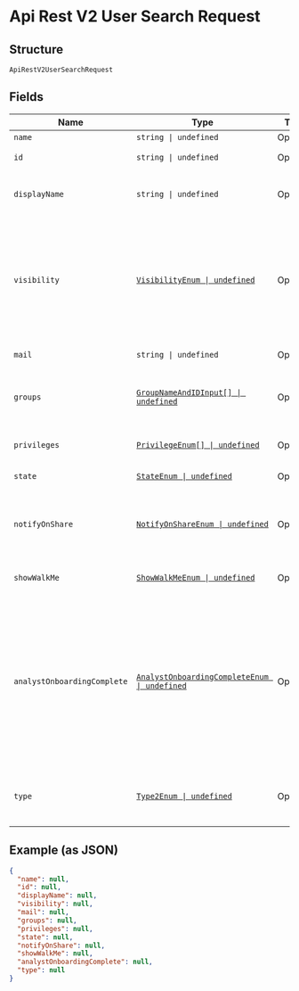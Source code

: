 
# Api Rest V2 User Search Request

## Structure

`ApiRestV2UserSearchRequest`

## Fields

| Name | Type | Tags | Description |
|  --- | --- | --- | --- |
| `name` | `string \| undefined` | Optional | Name of the user. |
| `id` | `string \| undefined` | Optional | The GUID of the user account to query |
| `displayName` | `string \| undefined` | Optional | A unique display name string for the user, usually their first and last name. |
| `visibility` | [`VisibilityEnum \| undefined`](/doc/models/visibility-enum.md) | Optional | Visibility of the user. The visibility attribute is set to DEFAULT when creating a user. Setting this to DEFAULT makes a user visible to other users and user groups, and thus allows them to share objects<br>**Default**: `VisibilityEnum.DEFAULT` |
| `mail` | `string \| undefined` | Optional | email of the user account |
| `groups` | [`GroupNameAndIDInput[] \| undefined`](/doc/models/group-name-and-id-input.md) | Optional | A JSON array of group names or GUIDs or both. When both are given then id is considered |
| `privileges` | [`PrivilegeEnum[] \| undefined`](/doc/models/privilege-enum.md) | Optional | A JSON array of privileges assigned to the user |
| `state` | [`StateEnum \| undefined`](/doc/models/state-enum.md) | Optional | Status of user account. acitve or inactive. |
| `notifyOnShare` | [`NotifyOnShareEnum \| undefined`](/doc/models/notify-on-share-enum.md) | Optional | User preference for receiving email notifications when another ThoughtSpot user shares answers or pinboards. |
| `showWalkMe` | [`ShowWalkMeEnum \| undefined`](/doc/models/show-walk-me-enum.md) | Optional | The user preference for revisiting the onboarding experience. |
| `analystOnboardingComplete` | [`AnalystOnboardingCompleteEnum \| undefined`](/doc/models/analyst-onboarding-complete-enum.md) | Optional | ThoughtSpot provides an interactive guided walkthrough to onboard new users. The onboarding experience leads users through a set of actions to help users get started and accomplish their tasks quickly. The users can turn off the Onboarding experience and access it again when they need assistance with the ThoughtSpot UI. |
| `type` | [`Type2Enum \| undefined`](/doc/models/type-2-enum.md) | Optional | Type of user. LOCAL_USER indicates that the user is created locally in the ThoughtSpot system. |

## Example (as JSON)

```json
{
  "name": null,
  "id": null,
  "displayName": null,
  "visibility": null,
  "mail": null,
  "groups": null,
  "privileges": null,
  "state": null,
  "notifyOnShare": null,
  "showWalkMe": null,
  "analystOnboardingComplete": null,
  "type": null
}
```

